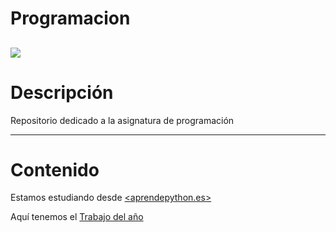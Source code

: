 # **Programacion**
![](https://i0.wp.com/ensedeciencia.com/wp-content/uploads/2022/03/Python-P.jpg?resize=800%2C451&ssl=1)
-----
# Descripción  
Repositorio dedicado a la asignatura de programación

----------
# Contenido
Estamos estudiando desde [<aprendepython.es>](aprendepython.es)  

Aquí tenemos el [Trabajo del año](Contenidos/Readme.md)  

